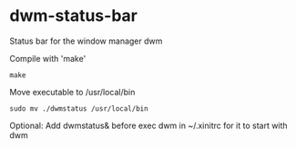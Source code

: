 # dwm-status-bar
Status bar for the window manager dwm

Compile with 'make'

`make`

Move executable to /usr/local/bin

`sudo mv ./dwmstatus /usr/local/bin`

Optional:
Add dwmstatus& before exec dwm in ~/.xinitrc for it to start with dwm
